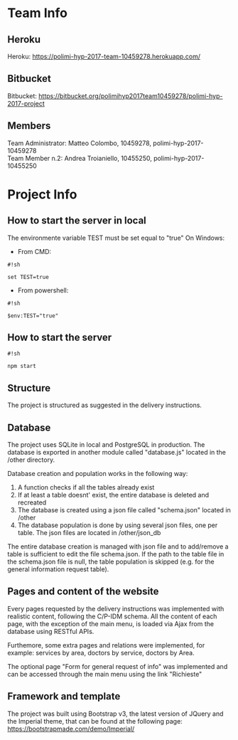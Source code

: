 # Team Info
## Heroku
Heroku: https://polimi-hyp-2017-team-10459278.herokuapp.com/

## Bitbucket
Bitbucket: https://bitbucket.org/polimihyp2017team10459278/polimi-hyp-2017-project

## Members
Team Administrator: Matteo Colombo, 10459278, polimi-hyp-2017-10459278  
Team Member n.2: Andrea Troianiello, 10455250, polimi-hyp-2017-10455250   


# Project Info

## How to start the server in local

The environmente variable TEST must be set equal to "true"
On Windows:
- From CMD: 

```
#!sh

set TEST=true

```
- From powershell: 
```
#!sh

$env:TEST="true"
```


## How to start the server


```
#!sh

npm start
```


## Structure
The project is structured as suggested in the delivery instructions.

## Database
The project uses SQLite in local and PostgreSQL in production.
The database is exported in another module called "database.js" located in the /other directory.

Database creation and population works in the following way:
1. A function checks if all the tables already exist
2. If at least a table doesnt' exist, the entire database is deleted and recreated
3. The database is created using a json file called "schema.json" located in /other
4. The database population is done by using several json files, one per table. The json files are located in /other/json_db

The entire database creation is managed with json file and to add/remove a table is sufficient to edit the file schema.json.
If the path to the table file in the schema.json file is null, the table population is skipped  (e.g. for the general information request table).

## Pages and content of the website

Every pages requested by the delivery instructions was implemented with realistic content, following the C/P-IDM schema.
All the content of each page, with the exception of the main menu, is loaded via Ajax from the database using RESTful APIs.

Furthemore, some extra pages and relations were implemented, for example: services by area, doctors by service, doctors by Area.

The optional page "Form for general request of info" was implemented and can be accessed through the main menu using the link "Richieste"

## Framework and template

The project was built using Bootstrap v3, the latest version of JQuery and the Imperial theme, that can be found at the following page: https://bootstrapmade.com/demo/Imperial/